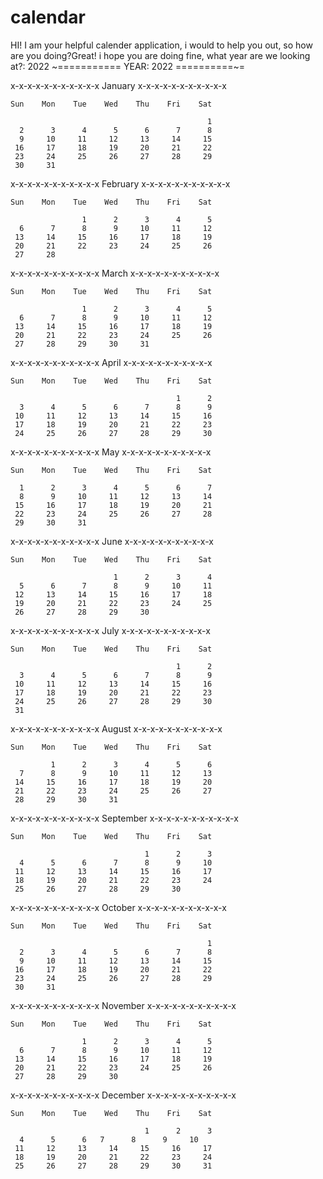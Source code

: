 # calendar
HI! I am your helpful calender application, i would to help you out, so how are you doing?Great! i hope you are doing fine, what year are we looking at?: 2022
~=========== YEAR: 2022 ==========~=

x-x-x-x-x-x-x-x-x-x-x January x-x-x-x-x-x-x-x-x-x-x

    Sun    Mon    Tue    Wed    Thu    Fri    Sat

                                                1
      2      3      4      5      6      7      8
      9     10     11     12     13     14     15
     16     17     18     19     20     21     22
     23     24     25     26     27     28     29
     30     31

x-x-x-x-x-x-x-x-x-x-x February x-x-x-x-x-x-x-x-x-x-x

    Sun    Mon    Tue    Wed    Thu    Fri    Sat

                    1      2      3      4      5
      6      7      8      9     10     11     12
     13     14     15     16     17     18     19
     20     21     22     23     24     25     26
     27     28

x-x-x-x-x-x-x-x-x-x-x March x-x-x-x-x-x-x-x-x-x-x

    Sun    Mon    Tue    Wed    Thu    Fri    Sat

                    1      2      3      4      5
      6      7      8      9     10     11     12
     13     14     15     16     17     18     19
     20     21     22     23     24     25     26
     27     28     29     30     31

x-x-x-x-x-x-x-x-x-x-x April x-x-x-x-x-x-x-x-x-x-x

    Sun    Mon    Tue    Wed    Thu    Fri    Sat

                                         1      2
      3      4      5      6      7      8      9
     10     11     12     13     14     15     16
     17     18     19     20     21     22     23
     24     25     26     27     28     29     30


x-x-x-x-x-x-x-x-x-x-x May x-x-x-x-x-x-x-x-x-x-x

    Sun    Mon    Tue    Wed    Thu    Fri    Sat

      1      2      3      4      5      6      7
      8      9     10     11     12     13     14
     15     16     17     18     19     20     21
     22     23     24     25     26     27     28
     29     30     31

x-x-x-x-x-x-x-x-x-x-x June x-x-x-x-x-x-x-x-x-x-x

    Sun    Mon    Tue    Wed    Thu    Fri    Sat

                           1      2      3      4
      5      6      7      8      9     10     11
     12     13     14     15     16     17     18
     19     20     21     22     23     24     25
     26     27     28     29     30

x-x-x-x-x-x-x-x-x-x-x July x-x-x-x-x-x-x-x-x-x-x

    Sun    Mon    Tue    Wed    Thu    Fri    Sat

                                         1      2
      3      4      5      6      7      8      9
     10     11     12     13     14     15     16
     17     18     19     20     21     22     23
     24     25     26     27     28     29     30
     31

x-x-x-x-x-x-x-x-x-x-x August x-x-x-x-x-x-x-x-x-x-x

    Sun    Mon    Tue    Wed    Thu    Fri    Sat

             1      2      3      4      5      6
      7      8      9     10     11     12     13
     14     15     16     17     18     19     20
     21     22     23     24     25     26     27
     28     29     30     31

x-x-x-x-x-x-x-x-x-x-x September x-x-x-x-x-x-x-x-x-x-x

    Sun    Mon    Tue    Wed    Thu    Fri    Sat

                                  1      2      3
      4      5      6      7      8      9     10
     11     12     13     14     15     16     17
     18     19     20     21     22     23     24
     25     26     27     28     29     30

x-x-x-x-x-x-x-x-x-x-x October x-x-x-x-x-x-x-x-x-x-x

    Sun    Mon    Tue    Wed    Thu    Fri    Sat

                                                1
      2      3      4      5      6      7      8
      9     10     11     12     13     14     15
     16     17     18     19     20     21     22
     23     24     25     26     27     28     29
     30     31

x-x-x-x-x-x-x-x-x-x-x November x-x-x-x-x-x-x-x-x-x-x

    Sun    Mon    Tue    Wed    Thu    Fri    Sat

                    1      2      3      4      5
      6      7      8      9     10     11     12
     13     14     15     16     17     18     19
     20     21     22     23     24     25     26
     27     28     29     30

x-x-x-x-x-x-x-x-x-x-x December x-x-x-x-x-x-x-x-x-x-x

    Sun    Mon    Tue    Wed    Thu    Fri    Sat

                                  1      2      3
      4      5      6   7      8      9     10
     11     12     13     14     15     16     17
     18     19     20     21     22     23     24
     25     26     27     28     29     30     31
